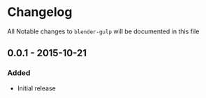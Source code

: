 # Changelog

All Notable changes to `blender-gulp` will be documented in this file

## 0.0.1 - 2015-10-21

### Added
- Initial release

